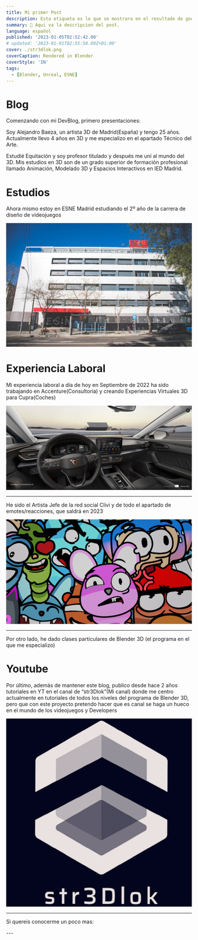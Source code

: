 ```yaml
---
title: Mi primer Post
description: Esta etiqueta es lo que se mostrara en el resultado de google.
summary: 📝 Aqui va la descripcion del post.
language: español
published: '2023-01-05T02:52:42.00'
# updated: '2023-01-01T02:55:58.69Z+01:00'
cover: ./str3dlok.png
coverCaption: Rendered in Blender
coverStyle: 'IN'
tags:
  - [Blender, Unreal, ESNE]
---
```


<script lang="ts">
  import Youtube from '$lib/components/youtube.svelte'
</script>

# Blog

Comenzando con mi DevBlog, primero presentaciones:

Soy Alejandro Baeza, un artista 3D de Madrid(España) y tengo 25 años.
Actualmente llevo 4 años en 3D y me especializo en el apartado Técnico del Arte.

Estudié Equitación y soy profesor titulado y después me uní al mundo del 3D.
Mis estudios en 3D son de un grado superior de formación profesional llamado Animación, Modelado 3D y Espacios Interactivos en IED Madrid. 

# Estudios

Ahora mismo estoy en ESNE Madrid estudiando el 2º año de la carrera de diseño de videojuegos

![Fachada-ESNE-scaled.jpg](./Fachada-ESNE-scaled.jpg)

# Experiencia Laboral
Mi experiencia laboral a día de hoy en Septiembre de 2022 ha sido trabajando en Accenture(Consultoría) y creando Experiencias Virtuales 3D para Cupra(Coches)

![Untitled](./cupra.png)

---

He sido el Artista Jefe de la red social Clivi y de todo el apartado de emotes/reacciones, que saldrá en 2023

![stock_1_desktop.png](./stock_1_desktop.png)

---

Por otro lado, he dado clases particulares de Blender 3D (el programa en el que me especializo)

# Youtube

Por último, además de mantener este blog, publico desde hace 2 años tutoriales en YT en el canal de “str3Dlok”(Mi canal) donde me centro actualmente en tutoriales de todos los niveles del programa de Blender 3D, pero que con este proyecto pretendo hacer que es canal se haga un hueco en el mundo de los videojuegos y Developers

![logo_recto.png](./logo_recto.png)

---
Si quereis conocerme un poco mas:

<Youtube id="nxuju7-IrAo" />
---
